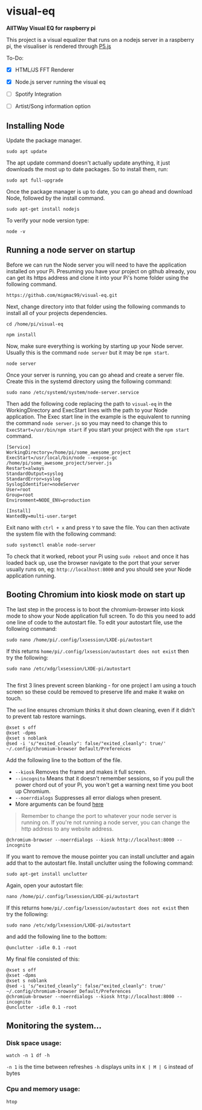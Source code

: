 # visual-eq
**AllTWay Visual EQ for raspberry pi**

This project is a visual equalizer that runs on a nodejs server in a raspberry pi, the visualiser is rendered through [P5.js](https://p5js.org/ "Processing JS")

To-Do:
- [X] HTML/JS FFT Renderer
- [X] Node.js server running the visual eq
- [ ] Spotify Integration
- [ ] Artist/Song information option



## Installing Node


Update the package manager.
```
sudo apt update
```
The apt update command doesn't actually update anything, it just downloads the most up to date packages. So to install them, run:
```
sudo apt full-upgrade
```

Once the package manager is up to date, you can go ahead and download Node, followed by the install command.

```
sudo apt-get install nodejs
```
To verify your node version type:
```
node -v
```

## Running a node server on startup

Before we can run the Node server you will need to have the application installed on your Pi. Presuming you have your project on github already, you can get its https address and clone it into your Pi's home folder using the following command.
```
https://github.com/migmac99/visual-eq.git
```


Next, change directory into that folder using the following commands to install all of your projects dependencies.

```
cd /home/pi/visual-eq
```
```
npm install
```

Now, make sure everything is working by starting up your Node server. Usually this is the command `node server` but it may be `npm start`.
```
node server
```

Once your server is running, you can go ahead and create a server file. Create this in the systemd directory using the following command:
```
sudo nano /etc/systemd/system/node-server.service
```
Then add the following code replacing the path to `visual-eq` in the WorkingDirectory and ExecStart lines with the path to your Node application. The Exec start line in the example is the equivalent to running the command `node server.js` so you may need to change this to `ExecStart=/usr/bin/npm start` if you start your project with the `npm start` command.
```
[Service]
WorkingDirectory=/home/pi/some_awesome_project
ExecStart=/usr/local/bin/node --expose-gc /home/pi/some_awesome_project/server.js
Restart=always
StandardOutput=syslog
StandardError=syslog
SyslogIdentifier=nodeServer
User=root
Group=root
Environment=NODE_ENV=production

[Install]
WantedBy=multi-user.target
```
Exit nano with `ctrl + x` and press `Y` to save the file. You can then activate the system file with the following command:
```
sudo systemctl enable node-server
```

To check that it worked, reboot your Pi using `sudo reboot` and once it has loaded back up, use the browser navigate to the port that your server usually runs on, eg: `http://localhost:8000` and you should see your Node application running.

## Booting Chromium into kiosk mode on start up

The last step in the process is to boot the chromium-browser into kiosk mode to show your Node application full screen. To do this you need to add one line of code to the autostart file. To edit your autostart file, use the following command:
```
sudo nano /home/pi/.config/lxsession/LXDE-pi/autostart
```
If this returns `home/pi/.config/lxsession/autostart does not exist` then try the following:
```
sudo nano /etc/xdg/lxsession/LXDE-pi/autostart
```

```
```

The first 3 lines prevent screen blanking - for one project I am using a touch screen so these could be removed to preserve life and make it wake on touch.

The `sed` line ensures chromium thinks it shut down cleaning, even if it didn't to prevent tab restore warnings.

```
@xset s off
@xset -dpms
@xset s noblank
@sed -i 's/"exited_cleanly": false/"exited_cleanly": true/' ~/.config/chromium-browser Default/Preferences
```

Add the following line to the bottom of the file. 
 
* `--kiosk` Removes the frame and makes it full screen.
* `--incognito` Means that it doesn't remember sessions, so if you pull the power chord out of your Pi, you won't get a warning next time you boot up Chromium.
* `--noerrdialogs` Suppresses all error dialogs when present.
* More arguments can be found [here](https://peter.sh/experiments/chromium-command-line-switches/ "List of Chromium Command Line Switches") 
 
> Remember to change the port to whatever your node server is running on. If you're not running a node server, you can change the http address to any website address.
```
@chromium-browser --noerrdialogs --kiosk http://localhost:8000 --incognito
```
If you want to remove the mouse pointer you can install unclutter and again add that to the autostart file. Install unclutter using the following command:
```
sudo apt-get install unclutter
```
Again, open your autostart file:
```
nano /home/pi/.config/lxsession/LXDE-pi/autostart
```
If this returns `home/pi/.config/lxsession/autostart does not exist` then try the following:
```
sudo nano /etc/xdg/lxsession/LXDE-pi/autostart
```

and add the following line to the bottom:
```
@unclutter -idle 0.1 -root
```

My final file consisted of this:
```
@xset s off
@xset -dpms
@xset s noblank
@sed -i 's/"exited_cleanly": false/"exited_cleanly": true/' ~/.config/chromium-browser Default/Preferences
@chromium-browser --noerrdialogs --kiosk http://localhost:8000 --incognito
@unclutter -idle 0.1 -root
```

## Monitoring the system...

### Disk space usage:
```
watch -n 1 df -h
```
`-n 1` is the time between refreshes
`-h` displays units in `K | M | G` instead of bytes 

### Cpu and memory usage:
```
htop
```